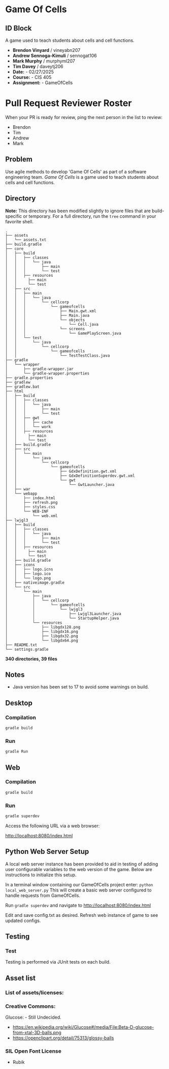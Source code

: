  # Game Of Cells
 
 ## ID Block
 
 A game used to teach students about cells and cell functions.
 
 - **Brendon Vinyard** / vineyabn207  
 - **Andrew Sennoga-Kimuli** / sennogat106  
 - **Mark Murphy** / murphyml207  
 - **Tim Davey** / daveytj206  
 - **Date:** - 02/27/2025
 - **Course:** - CIS 405
 - **Assignment:** - GameOfCells
 
 # Pull Request Reviewer Roster
 When your PR is ready for review, ping the next person in the list to review:
 - Brendon
 - Tim
 - Andrew
 - Mark
 
 ## Problem
 
 Use agile methods to develop 'Game Of Cells' as part of a software engineering team. *Game Of Cells* is a game used to teach students about cells and cell functions.
 
 ## Directory
 
 **Note:** This directory has been modified slightly to ignore files that are build-specific or temporary. For a full directory, run the `tree` command in your favorite shell.
 
 ```
 .
 ├── assets
 │   └── assets.txt
 ├── build.gradle
 ├── core
 │   ├── build
 │   │   ├── classes
 │   │   │   └── java
 │   │   │       ├── main
 │   │   │       └── test
 │   │   ├── resources
 │   │     ├── main
 │   │     └── test
 │   ├── src
 │   │   ├── main
 │   │   │   └── java
 │   │   │       └── cellcorp
 │   │   │           └── gameofcells
 │   │   │               ├── Main.gwt.xml
 │   │   │               ├── Main.java
 │   │   │               └── objects
 │   │   │                   └── Cell.java
 │   │   │               └── screens
 │   │   │                   └── GamePlayScreen.java
 │   │   └── test
 │   │       └── java
 │   │           └── cellcorp
 │   │               └── gameofcells
 │   │                   └── TestTestClass.java
 ├── gradle
 │   └── wrapper
 │       ├── gradle-wrapper.jar
 │       └── gradle-wrapper.properties
 ├── gradle.properties
 ├── gradlew
 ├── gradlew.bat
 ├── html
 │   ├── build
 │   │   ├── classes
 │   │   │   └── java
 │   │   │       ├── main
 │   │   │       └── test
 │   │   ├── gwt
 │   │   │   ├── cache
 │   │   │   └── work
 │   │   ├── resources
 │   │     ├── main
 │   │     └── test
 │   ├── build.gradle
 │   ├── src
 │   │   └── main
 │   │       └── java
 │   │           └── cellcorp
 │   │               └── gameofcells
 │   │                   ├── GdxDefinition.gwt.xml
 │   │                   ├── GdxDefinitionSuperdev.gwt.xml
 │   │                   └── gwt
 │   │                       └── GwtLauncher.java
 │   ├── war
 │   └── webapp
 │       ├── index.html
 │       ├── refresh.png
 │       ├── styles.css
 │       └── WEB-INF
 │           └── web.xml
 ├── lwjgl3
 │   ├── build
 │   │   ├── classes
 │   │   │   └── java
 │   │   │       ├── main
 │   │   │       └── test
 │   │   ├── resources
 │   │     ├── main
 │   │     └── test
 │   ├── build.gradle
 │   ├── icons
 │   │   ├── logo.icns
 │   │   ├── logo.ico
 │   │   └── logo.png
 │   ├── nativeimage.gradle
 │   └── src
 │       └── main
 │           ├── java
 │           │   └── cellcorp
 │           │       └── gameofcells
 │           │           └── lwjgl3
 │           │               ├── Lwjgl3Launcher.java
 │           │               └── StartupHelper.java
 │           └── resources
 │               ├── libgdx128.png
 │               ├── libgdx16.png
 │               ├── libgdx32.png
 │               └── libgdx64.png
 ├── README.txt
 └── settings.gradle
 ```
 
 **340 directories, 39 files**
 
 ## Notes
 
 - Java version has been set to 17 to avoid some warnings on build.
 
 ## Desktop
 
 ### Compilation
 ```sh
 gradle build
 ```
 
 ### Run
 ```sh
 gradle Run
 ```
 
 ## Web
 
 ### Compilation
 ```sh
 gradle build
 ```
 
 ### Run
 ```sh
 gradle superdev
 ```

 Access the following URL via a web browser:
 
 [http://localhost:8080/index.html](http://localhost:8080/index.html)

## Python Web Server Setup
A local web server instance has been provided to aid in testing of adding user
configurable variables to the web version of the game. Below are instructions 
to initialize this setup.

In a terminal window containing our GameOfCells project enter:
   ```python local_web_server.py```
This will create a basic web server configured to handle requests from GameOfCells.

Run ```gradle superdev``` and navigate to  [http://localhost:8080/index.html](http://localhost:8080/index.html)


Edit and save config.txt as desired. Refresh web instance of game to see updated configs.


 ## Testing
 
 ### Test
 Testing is performed via JUnit tests on each build.
 
 ## Asset list
 
 ### List of assets/licenses:
 
 ### Creative Commons:
 Glucose: - Still Undecided.
 - https://en.wikipedia.org/wiki/Glucose#/media/File:Beta-D-glucose-from-xtal-3D-balls.png
 - https://openclipart.org/detail/75313/glossy-balls
 
 ### SIL Open Font License
 - Rubik
